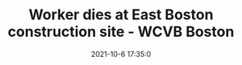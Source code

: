 ---
"title": "Worker dies at East Boston construction site - WCVB Boston"
"date": "2021-10-6 17:35:0"
"feed_name": "GOOGLENEWSCONSTRUCTION"
"feed_website": "https://news.google.com/search?q=construction%2Bincident&hl=en-US&gl=US&ceid=US:en"
"feed_rss": "https://news.google.com/rss/search?q=construction%2Bincident&hl=en-US&gl=US&ceid=US:en"
"link": "https://www.wcvb.com/article/sumner-street-boston-construction-fatality-october-6-2021/37885307"
"source": "{'href': 'https://www.wcvb.com', 'title': 'WCVB Boston'}"
"file": "_posts/2021-1-1-67b6246c5586dda7dfab0bb05a763ec922aeb9f7.md"
"accident": "1"
"drilling": "1"
"dead": "1"
"injured": "0"
"arrested": "0"
"place": "east boston"
"where": "construction site"
"causes": "unknown"
"place_uri": "http://en.wikipedia.org/wiki/East_Boston"
---